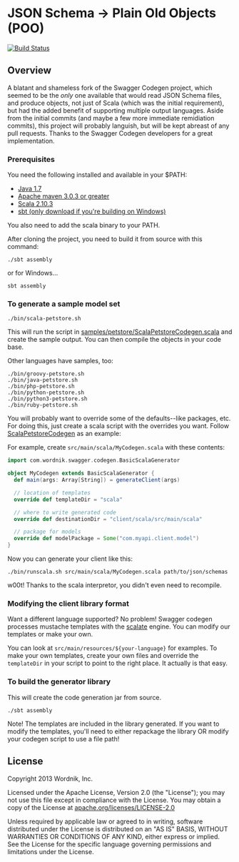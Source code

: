 # JSON Schema -> Plain Old Objects (POO)

[![Build Status](https://travis-ci.org/skormos/jsonschema2poo.png?branch=master)](https://travis-ci.org/skormos/jsonschema2poo)

## Overview
A blatant and shameless fork of the Swagger Codegen project, which seemed to be the *only* one available that would read
JSON Schema files, and produce objects, not just of Scala (which was the initial requirement), but had the added benefit
of supporting multiple output languages. Aside from the initial commits (and maybe a few more immediate remidiation
commits), this project will probably languish, but will be kept abreast of any pull requests. Thanks to the Swagger Codegen
developers for a great implementation.

### Prerequisites
You need the following installed and available in your $PATH:

* [Java 1.7](http://java.oracle.com)
* [Apache maven 3.0.3 or greater](http://maven.apache.org/)
* [Scala 2.10.3](http://www.scala-lang.org)
* [sbt (only download if you're building on Windows)](http://www.scala-sbt.org/)

You also need to add the scala binary to your PATH.

After cloning the project, you need to build it from source with this command:

```
./sbt assembly
```

or for Windows...

```
sbt assembly
```


### To generate a sample model set

```
./bin/scala-petstore.sh
```

This will run the script in [samples/petstore/ScalaPetstoreCodegen.scala](https://github.com/skormos/javaschema2poo/blob/master/samples/petstore/scala/ScalaPetstoreCodegen.scala) and create the sample output.
You can then compile the objects in your code base.

Other languages have samples, too:
```
./bin/groovy-petstore.sh
./bin/java-petstore.sh
./bin/php-petstore.sh
./bin/python-petstore.sh
./bin/python3-petstore.sh
./bin/ruby-petstore.sh
```

You will probably want to override some of the defaults--like packages, etc.  For doing this, just create a scala
script with the overrides you want.  Follow [ScalaPetstoreCodegen](https://github.com/skormos/javaschema2poo/blob/master/samples/petstore/scala/ScalaPetstoreCodegen.scala) as an example:

For example, create `src/main/scala/MyCodegen.scala` with these contents:

```scala
import com.wordnik.swagger.codegen.BasicScalaGenerator

object MyCodegen extends BasicScalaGenerator {
  def main(args: Array[String]) = generateClient(args)

  // location of templates
  override def templateDir = "scala"

  // where to write generated code
  override def destinationDir = "client/scala/src/main/scala"

  // package for models
  override def modelPackage = Some("com.myapi.client.model")
}
```

Now you can generate your client like this:

```
./bin/runscala.sh src/main/scala/MyCodegen.scala path/to/json/schemas
```

w00t!  Thanks to the scala interpretor, you didn't even need to recompile.

### Modifying the client library format
Want a different language supported?  No problem!  Swagger codegen processes mustache templates with the [scalate](http://scalate.fusesource.org/)
engine.  You can modify our templates or make your own.

You can look at `src/main/resources/${your-language}` for examples.  To make your own templates, create your own files
and override the `templateDir` in your script to point to the right place.  It actually is that easy.

### To build the generator library

This will create the code generation jar from source.

```
./sbt assembly
```

Note!  The templates are included in the library generated.  If you want to modify the templates, you'll need to
either repackage the library OR modify your codegen script to use a file path!

License
-------

Copyright 2013 Wordnik, Inc.

Licensed under the Apache License, Version 2.0 (the "License");
you may not use this file except in compliance with the License.
You may obtain a copy of the License at [apache.org/licenses/LICENSE-2.0](http://www.apache.org/licenses/LICENSE-2.0)

Unless required by applicable law or agreed to in writing, software
distributed under the License is distributed on an "AS IS" BASIS,
WITHOUT WARRANTIES OR CONDITIONS OF ANY KIND, either express or implied.
See the License for the specific language governing permissions and
limitations under the License.
